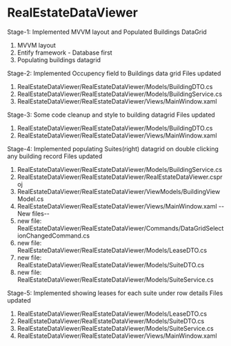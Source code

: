 # RealEstateDataViewer
Stage-1: Implemented MVVM layout and Populated Buildings DataGrid
1. MVVM layout
2. Entify framework - Database first
3. Populating buildings datagrid

Stage-2: Implemented Occupency field to Buildings data grid 
Files updated 
1. RealEstateDataViewer/RealEstateDataViewer/Models/BuildingDTO.cs
2. RealEstateDataViewer/RealEstateDataViewer/Models/BuildingService.cs
3. RealEstateDataViewer/RealEstateDataViewer/Views/MainWindow.xaml

Stage-3: Some code cleanup and style to building datagrid
Files updated 
1. RealEstateDataViewer/RealEstateDataViewer/Models/BuildingDTO.cs
2. RealEstateDataViewer/RealEstateDataViewer/Views/MainWindow.xaml

Stage-4: Implemented populating Suites(right) datagrid on double clicking any building record
Files updated 
1. RealEstateDataViewer/RealEstateDataViewer/Models/BuildingService.cs
2. RealEstateDataViewer/RealEstateDataViewer/RealEstateDataViewer.csproj
3. RealEstateDataViewer/RealEstateDataViewer/ViewModels/BuildingViewModel.cs
4. RealEstateDataViewer/RealEstateDataViewer/Views/MainWindow.xaml
--New files--
1. new file:   RealEstateDataViewer/RealEstateDataViewer/Commands/DataGridSelectionChangedCommand.cs
2. new file:   RealEstateDataViewer/RealEstateDataViewer/Models/LeaseDTO.cs
3. new file:   RealEstateDataViewer/RealEstateDataViewer/Models/SuiteDTO.cs
4. new file:   RealEstateDataViewer/RealEstateDataViewer/Models/SuiteService.cs

Stage-5: Implemented showing leases for each suite under row details
Files updated 
1. RealEstateDataViewer/RealEstateDataViewer/Models/LeaseDTO.cs
2. RealEstateDataViewer/RealEstateDataViewer/Models/SuiteDTO.cs
3. RealEstateDataViewer/RealEstateDataViewer/Models/SuiteService.cs
4. RealEstateDataViewer/RealEstateDataViewer/Views/MainWindow.xaml

